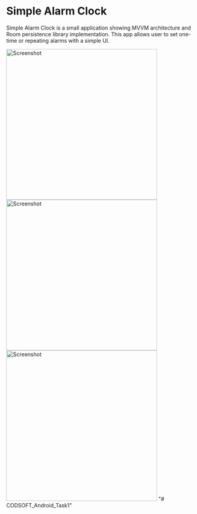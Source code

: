 # Simple Alarm Clock
Simple Alarm Clock is a small application showing MVVM architecture and Room persistence library implementation.
This app allows user to set one-time or repeating alarms with a simple UI.

<img src="screenshots/Screenshot_20200929-194719_Simple Alarm Clock.jpg" height="400" alt="Screenshot"/> <img src="screenshots/Screenshot_20200929-194746_Simple Alarm Clock.jpg" height="400" alt="Screenshot"/> <img src="screenshots/Screenshot_20200929-195011_Simple Alarm Clock.jpg" height="400" alt="Screenshot"/>
"# CODSOFT_Android_Task1" 
